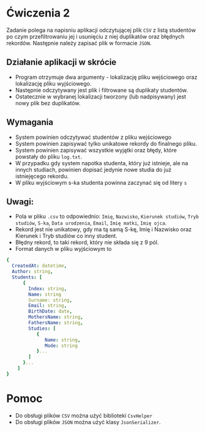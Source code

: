 # Ćwiczenia 2

Zadanie polega na napisniu aplikacji odczytującej plik `CSV` z listą studentów po czym przefiltrowaniu jej i usunięciu z niej duplikatów oraz błędnych rekordów. Następnie należy zapisać plik w formacie `JSON`.

## Działanie aplikacji w skrócie
* Program otrzymuje dwa argumenty - lokalizację pliku wejściowego oraz lokalizację pliku wyjściowego.
* Następnie odczytywany jest plik i filtrowane są duplikaty studentów.
* Ostatecznie w wybranej lokalizacji tworzony (lub nadpisywany) jest nowy plik bez duplikatów.

## Wymagania
* System powinien odczytywać studentów z pliku wejściowego
* System powinien zapisywać tylko unikatowe rekordy do finalnego pliku.
* System powinien zapisywać wszystkie wyjątki oraz błędy, które powstały do pliku `log.txt`.
* W przypadku gdy system napotka studenta, który już istnieje, ale na innych studiach, powinien dopisać jedynie nowe studia do już istniejęcego rekordu.
* W pliku wyjściowym s-ka studenta powinna zaczynać się od litery `s`

## Uwagi:
* Pola w pliku `.csv` to odpowiednio: `Imię`, `Nazwisko`, `Kierunek studiów`, `Tryb studiów`, `S-ka`, `Data urodzenia`, `Email`, `Imię matki`, `Imię ojca`.
* Rekord jest nie unikatowy, gdy ma tą samą S-kę, Imię i Nazwisko oraz Kierunek i Tryb studiów co inny student. 
* Błędny rekord, to taki rekord, który nie składa się z 9 pól.
* Format danych w pliku wyjściowym to 
```yaml
{
  CreatedAt: datetime,
  Author: string,
  Students: [
      {
        Index: string,
        Name: string
        Surname: string,
        Email: string,
        BirthDate: date,
        MothersName: string,
        FathersName: string,
        Studies: [
           {
              Name: string,
              Mode: string
           }...
        ]
      }...
    ]
}
```

# Pomoc
* Do obsługi plików `CSV` można użyć biblioteki `CsvHelper`
* Do obsługi plików `JSON` można użyć klasy `JsonSerializer`.
